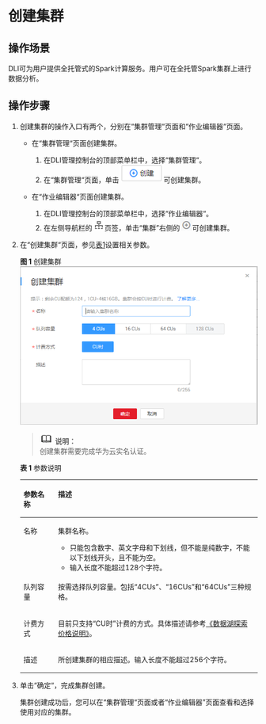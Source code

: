 # 创建集群<a name="dli_01_0363"></a>

## 操作场景<a name="zh-cn_topic_0122016943_zh-cn_topic_0093946917_section6253115815414"></a>

DLI可为用户提供全托管式的Spark计算服务。用户可在全托管Spark集群上进行数据分析。

## 操作步骤<a name="zh-cn_topic_0122016943_zh-cn_topic_0093946917_section14223343145314"></a>

1.  创建集群的操作入口有两个，分别在“集群管理“页面和“作业编辑器“页面。
    -   在“集群管理“页面创建集群。
        1.  在DLI管理控制台的顶部菜单栏中，选择“集群管理“。
        2.  在“集群管理“页面，单击![](figures/icon-创建.png)可创建集群。

    -   在“作业编辑器“页面创建集群。
        1.  在DLI管理控制台的顶部菜单栏中，选择“作业编辑器“。
        2.  在左侧导航栏的![](figures/icon-集群.png)页签，单击“集群”右侧的![](figures/icon-新增sql.png)可创建集群。


2.  在“创建集群“页面，参见[表1](#zh-cn_topic_0122016943_zh-cn_topic_0093946917_table19616613171536)设置相关参数。

    **图 1**  创建集群<a name="zh-cn_topic_0122016943_zh-cn_topic_0093946917_fig13517257105918"></a>  
    ![](figures/创建集群.png "创建集群")

    >![](public_sys-resources/icon-note.gif) **说明：**   
    >创建集群需要完成华为云实名认证。  

    **表 1**  参数说明

    <a name="zh-cn_topic_0122016943_zh-cn_topic_0093946917_table19616613171536"></a>
    <table><thead align="left"><tr id="zh-cn_topic_0122016943_zh-cn_topic_0093946917_row15177266171536"><th class="cellrowborder" valign="top" width="14.499999999999998%" id="mcps1.2.3.1.1"><p id="zh-cn_topic_0122016943_zh-cn_topic_0093946917_p5976489517160"><a name="zh-cn_topic_0122016943_zh-cn_topic_0093946917_p5976489517160"></a><a name="zh-cn_topic_0122016943_zh-cn_topic_0093946917_p5976489517160"></a>参数名称</p>
    </th>
    <th class="cellrowborder" valign="top" width="85.5%" id="mcps1.2.3.1.2"><p id="zh-cn_topic_0122016943_zh-cn_topic_0093946917_p911830717160"><a name="zh-cn_topic_0122016943_zh-cn_topic_0093946917_p911830717160"></a><a name="zh-cn_topic_0122016943_zh-cn_topic_0093946917_p911830717160"></a>描述</p>
    </th>
    </tr>
    </thead>
    <tbody><tr id="zh-cn_topic_0122016943_zh-cn_topic_0093946917_row56284350171536"><td class="cellrowborder" valign="top" width="14.499999999999998%" headers="mcps1.2.3.1.1 "><p id="zh-cn_topic_0122016943_zh-cn_topic_0093946917_p4555561017160"><a name="zh-cn_topic_0122016943_zh-cn_topic_0093946917_p4555561017160"></a><a name="zh-cn_topic_0122016943_zh-cn_topic_0093946917_p4555561017160"></a>名称</p>
    </td>
    <td class="cellrowborder" valign="top" width="85.5%" headers="mcps1.2.3.1.2 "><p id="zh-cn_topic_0122016943_zh-cn_topic_0093946917_p64847858113621"><a name="zh-cn_topic_0122016943_zh-cn_topic_0093946917_p64847858113621"></a><a name="zh-cn_topic_0122016943_zh-cn_topic_0093946917_p64847858113621"></a>集群名称。</p>
    <a name="zh-cn_topic_0122016943_zh-cn_topic_0093946917_ul6086155113624"></a><a name="zh-cn_topic_0122016943_zh-cn_topic_0093946917_ul6086155113624"></a><ul id="zh-cn_topic_0122016943_zh-cn_topic_0093946917_ul6086155113624"><li>只能包含数字、英文字母和下划线，但不能是纯数字，不能以下划线开头，且不能为空。</li><li>输入长度不能超过128个字符。</li></ul>
    </td>
    </tr>
    <tr id="zh-cn_topic_0122016943_zh-cn_topic_0093946917_row6112092132926"><td class="cellrowborder" valign="top" width="14.499999999999998%" headers="mcps1.2.3.1.1 "><p id="zh-cn_topic_0122016943_zh-cn_topic_0093946917_p25317410132926"><a name="zh-cn_topic_0122016943_zh-cn_topic_0093946917_p25317410132926"></a><a name="zh-cn_topic_0122016943_zh-cn_topic_0093946917_p25317410132926"></a>队列容量</p>
    </td>
    <td class="cellrowborder" valign="top" width="85.5%" headers="mcps1.2.3.1.2 "><p id="zh-cn_topic_0122016943_zh-cn_topic_0093946917_p37444329132926"><a name="zh-cn_topic_0122016943_zh-cn_topic_0093946917_p37444329132926"></a><a name="zh-cn_topic_0122016943_zh-cn_topic_0093946917_p37444329132926"></a>按需选择队列容量。包括<span class="parmvalue" id="parmvalue9151415114515"><a name="parmvalue9151415114515"></a><a name="parmvalue9151415114515"></a>“4CUs”</span>、<span class="parmvalue" id="parmvalue1958752234520"><a name="parmvalue1958752234520"></a><a name="parmvalue1958752234520"></a>“16CUs”</span>和<span class="parmvalue" id="parmvalue432615305452"><a name="parmvalue432615305452"></a><a name="parmvalue432615305452"></a>“64CUs”</span>三种规格。</p>
    </td>
    </tr>
    <tr id="zh-cn_topic_0122016943_zh-cn_topic_0093946917_row33430458171536"><td class="cellrowborder" valign="top" width="14.499999999999998%" headers="mcps1.2.3.1.1 "><p id="zh-cn_topic_0122016943_zh-cn_topic_0093946917_p169940917160"><a name="zh-cn_topic_0122016943_zh-cn_topic_0093946917_p169940917160"></a><a name="zh-cn_topic_0122016943_zh-cn_topic_0093946917_p169940917160"></a>计费方式</p>
    </td>
    <td class="cellrowborder" valign="top" width="85.5%" headers="mcps1.2.3.1.2 "><p id="zh-cn_topic_0122016943_zh-cn_topic_0093946917_p63664522175957"><a name="zh-cn_topic_0122016943_zh-cn_topic_0093946917_p63664522175957"></a><a name="zh-cn_topic_0122016943_zh-cn_topic_0093946917_p63664522175957"></a>目前只支持<span class="parmvalue" id="parmvalue14141941144517"><a name="parmvalue14141941144517"></a><a name="parmvalue14141941144517"></a>“CU时”</span>计费的方式。具体描述请参考<a href="https://support.huaweicloud.com/price-dli/dli_06_0001.html" target="_blank" rel="noopener noreferrer">《数据湖探索价格说明》</a>。</p>
    </td>
    </tr>
    <tr id="zh-cn_topic_0122016943_zh-cn_topic_0093946917_row47797635171536"><td class="cellrowborder" valign="top" width="14.499999999999998%" headers="mcps1.2.3.1.1 "><p id="zh-cn_topic_0122016943_zh-cn_topic_0093946917_p2973655417160"><a name="zh-cn_topic_0122016943_zh-cn_topic_0093946917_p2973655417160"></a><a name="zh-cn_topic_0122016943_zh-cn_topic_0093946917_p2973655417160"></a>描述</p>
    </td>
    <td class="cellrowborder" valign="top" width="85.5%" headers="mcps1.2.3.1.2 "><p id="zh-cn_topic_0122016943_zh-cn_topic_0093946917_p5985064417160"><a name="zh-cn_topic_0122016943_zh-cn_topic_0093946917_p5985064417160"></a><a name="zh-cn_topic_0122016943_zh-cn_topic_0093946917_p5985064417160"></a>所创建集群的相应描述。输入长度不能超过256个字符。</p>
    </td>
    </tr>
    </tbody>
    </table>

3.  单击“确定“，完成集群创建。

    集群创建成功后，您可以在“集群管理“页面或者“作业编辑器”页面查看和选择使用对应的集群。


